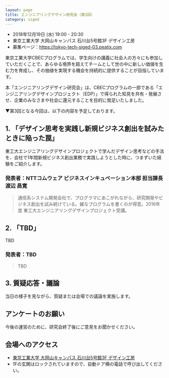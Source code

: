 ```yaml
---
layout: page
title: エンジニアリングデザイン研究会（第3回）
category: siged
---
```


<div class="alert alert-info" role="alert">
<ul>
<li>2018年12月19日 (水) 19:00 - 20:30</li>
<li>東京工業大学 大岡山キャンパス 石川台5号館3F デザイン工房</li>
<li>募集ページ：<a href="https://tokyo-tech-siged-03.peatix.com">https://tokyo-tech-siged-03.peatix.com</a></li>
</ul>
</div>

東京工業大学CBECプログラムでは、学生向けの講義に社会人の方々にも参加していただくことで、あらゆる境界を超えてチームとして世の中に新しい価値を生む力を育成し、その価値を実現する機会を持続的に提供することが目指しています。

本「エンジニアリングデザイン研究会」は、CBECプログラムの一部である「エンジニアリングデザインプロジェクト（EDP）」で得られた知見を共有・発展させ、企業のみなさまや社会に還元することを目的に発足いたしました。

▼第3回となる今回は、以下の内容を予定しております。

## 1. 「デザイン思考を実践し新規ビジネス創出を試みたときに陥った罠」
東工大エンジニアリングデザインプロジェクトで学んだデザイン思考などの手法を、会社で1年間新規ビジネス創出業務で実践しようとした時に、つまずいた経験をご紹介します。

### 発表者：NTTコムウェア ビジネスインキュベーション本部 担当課長 渡辺 昌寛

> 通信系システム開発会社で、プログラマにあこがれながら、研究開発やビジネス創出を試み続けている。雑なプログラムを書くのが得意。2016年度 東工大エンジニアリングデザインプロジェクト受講。

## 2. 「TBD」

TBD

### 発表者：TBD

> TBD

## 3. 質疑応答・議論
当日の様子を見ながら、質疑または会場での議論を実施します。

## アンケートのお願い
今後の運営のために、研究会終了後にご意見をお聞かせください。

## 会場へのアクセス
* [東京工業大学 大岡山キャンパス 石川台5号館3F デザイン工房](/access/)
* 1Fの玄関はロックされていますので、自動ドア横の電話で呼び出してください。
